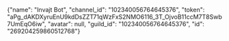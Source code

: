 {"name": "Invajt Bot", "channel_id": "102340056764645376", "token": "aPg_dAKDXyruEnU9kdDsZZT71qWzFxS2NMO6116_3T_OjvoB11ccM7T8Swb7UmEqO6iw", "avatar": null, "guild_id": "102340056764645376", "id": "269204259860512768"}
